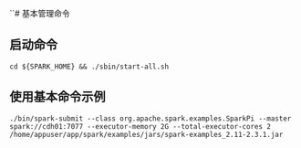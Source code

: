 ``# 基本管理命令
## 启动命令


```shell
cd ${SPARK_HOME} && ./sbin/start-all.sh
```

## 使用基本命令示例



```
./bin/spark-submit --class org.apache.spark.examples.SparkPi --master spark://cdh01:7077 --executor-memory 2G --total-executor-cores 2 /home/appuser/app/spark/examples/jars/spark-examples_2.11-2.3.1.jar
```

